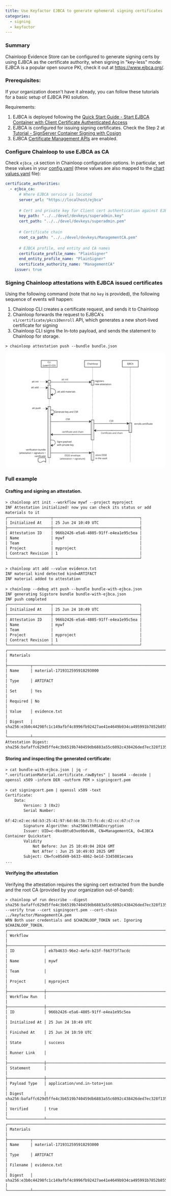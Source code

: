 ```yaml
---
title: Use Keyfactor EJBCA to generate ephemeral signing certificates
categories:
  - signing
  - keyfactor
---
```


### Summary
Chainloop Evidence Store can be configured to generate signing certs by using EJBCA as the certificate authority, when signing in "key-less" mode:
EJBCA is a popular open source PKI, check it out at https://www.ejbca.org/.

### Prerequisites:
If your organization doesn't have it already, you can follow these tutorials for a basic setup of EJBCA PKI solution.

Requirements:
1. EJBCA is deployed following the [Quick Start Guide - Start EJBCA Container with Client Certificate Authenticated Access](https://docs.keyfactor.com/ejbca/latest/quick-start-guide-start-ejbca-container-with-clien)
2. EJBCA is configured for issuing signing certificates. Check the Step 2 at [Tutorial - SignServer Container Signing with Cosign](https://docs.keyfactor.com/signserver/latest/tutorial-signserver-container-signing-with-cosign#id-(6.3latest)Tutorial-SignServerContainerSigningwithCosign-Step2-Issuesigningcertificate)
3. EJBCA [Certificate Management APIs](https://doc.primekey.com/ejbca/ejbca-operations/ejbca-ca-concept-guide/protocols/ejbca-rest-interface#EJBCARESTInterface-GettingStartedgetting_started) are enabled.

### Configure Chainloop to use EJBCA as CA
Check `ejbca_cA` section in Chainloop configuration options. In particular, set these values in your [config.yaml](https://github.com/chainloop-dev/chainloop/blob/main/app/controlplane/configs/config.devel.yaml) (these values are also mapped to the [chart values.yaml](https://github.com/chainloop-dev/chainloop/blob/main/deployment/chainloop/values.yaml#L668) file):
```yaml
certificate_authorities:
  - ejbca_ca:
      # Where EJBCA service is located
      server_url: "https://localhost/ejbca"
      
      # Cert and private key for Client cert authentication against EJBCA
      key_path: "../../devel/devkeys/superadmin.key"
      cert_path: "../../devel/devkeys/superadmin.pem"
      
      # Certificate chain
      root_ca_path: "../../devel/devkeys/ManagementCA.pem"
    
      # EJBCA profile, end entity and CA names
      certificate_profile_name: "PlainSigner"
      end_entity_profile_name: "PlainSigner"
      certificate_authority_name: "ManagementCA"
    issuer: true
```

### Signing Chainloop attestations with EJBCA issued certificates

Using the following command (note that no `key` is provided), the following sequence of events will happen: 
1. Chainloop CLI creates a certificate request, and sends it to Chainloop
2. Chainloop forwards the request to EJBCA's `v1/certificate/pkcs10enroll` API, which generates a new short-lived certificate for signing
3. Chainloop CLI signs the In-toto payload, and sends the statement to Chainloop for storage.

```shell
> chainloop attestation push --bundle bundle.json
```

![chainloop-ejbca-sequence.png](chainloop-ejbca-sequence.png)

### Full example

#### Crafting and signing an attestation.
```shell
> chainloop att init --workflow mywf --project myproject
INF Attestation initialized! now you can check its status or add materials to it
┌───────────────────┬──────────────────────────────────────┐
│ Initialized At    │ 25 Jun 24 10:49 UTC                  │
├───────────────────┼──────────────────────────────────────┤
│ Attestation ID    │ 966b2426-e5a6-4805-91ff-e4ea1e95c5ea │
│ Name              │ mywf                                 │
│ Team              │                                      │
│ Project           │ myproject                            │
│ Contract Revision │ 1                                    │
└───────────────────┴──────────────────────────────────────┘

> chainloop att add --value evidence.txt
INF material kind detected kind=ARTIFACT
INF material added to attestation

> chainloop --debug att push --bundle bundle-with-ejbca.json
INF generating Sigstore bundle bundle-with-ejbca.json
INF push completed
┌───────────────────┬──────────────────────────────────────┐
│ Initialized At    │ 25 Jun 24 10:49 UTC                  │
├───────────────────┼──────────────────────────────────────┤
│ Attestation ID    │ 966b2426-e5a6-4805-91ff-e4ea1e95c5ea │
│ Name              │ mywf                                 │
│ Team              │                                      │
│ Project           │ myproject                            │
│ Contract Revision │ 1                                    │
└───────────────────┴──────────────────────────────────────┘
┌────────────────────────────────────────────────────────────────────────────────────┐
│ Materials                                                                          │
├──────────┬─────────────────────────────────────────────────────────────────────────┤
│ Name     │ material-1719312595918293000                                            │
│ Type     │ ARTIFACT                                                                │
│ Set      │ Yes                                                                     │
│ Required │ No                                                                      │
│ Value    │ evidence.txt                                                            │
│ Digest   │ sha256:e3b0c44298fc1c149afbf4c8996fb92427ae41e4649b934ca495991b7852b855 │
└──────────┴─────────────────────────────────────────────────────────────────────────┘
Attestation Digest: sha256:bafaffc629d5ffe4c3b6519b740459db6883a55c6092c438426ded7ec328f135
```

#### Storing and inspecting the generated certificate:
```shell
> cat bundle-with-ejbca.json | jq -r ".verificationMaterial.certificate.rawBytes" | base64 --decode | openssl x509 -inform DER -outform PEM > signingcert.pem

> cat signingcert.pem | openssl x509 -text
Certificate:
    Data:
        Version: 3 (0x2)
        Serial Number:
            6f:42:e2:ec:6d:b3:25:41:97:6d:66:3b:73:fc:dc:d2:cc:67:c7:ce
        Signature Algorithm: sha256WithRSAEncryption
        Issuer: UID=c-0kxd0tu03vo9bdv86, CN=ManagementCA, O=EJBCA Container Quickstart
        Validity
            Not Before: Jun 25 10:49:04 2024 GMT
            Not After : Jun 25 10:49:03 2025 GMT
        Subject: CN=fce05d49-b633-4862-be1d-3345081ecaea
...
```

#### Verifying the attestation

Verifying the attestation requires the signing cert extracted from the bundle and the root CA (provided by your organization out-of-band):
```shell
> chainloop wf run describe --digest sha256:bafaffc629d5ffe4c3b6519b740459db6883a55c6092c438426ded7ec328f135 --verify true --cert signingcert.pem --cert-chain ../keyfactor/ManagementCA.pem
WRN Both user credentials and $CHAINLOOP_TOKEN set. Ignoring $CHAINLOOP_TOKEN.
┌──────────────────────────────────────────────────────────────────────────────────────────┐
│ Workflow                                                                                 │
├────────────────┬─────────────────────────────────────────────────────────────────────────┤
│ ID             │ eb7b4633-96e2-4efe-b23f-f667f3f7acdc                                    │
│ Name           │ mywf                                                                    │
│ Team           │                                                                         │
│ Project        │ myproject                                                               │
├────────────────┼─────────────────────────────────────────────────────────────────────────┤
│ Workflow Run   │                                                                         │
├────────────────┼─────────────────────────────────────────────────────────────────────────┤
│ ID             │ 966b2426-e5a6-4805-91ff-e4ea1e95c5ea                                    │
│ Initialized At │ 25 Jun 24 10:49 UTC                                                     │
│ Finished At    │ 25 Jun 24 10:59 UTC                                                     │
│ State          │ success                                                                 │
│ Runner Link    │                                                                         │
├────────────────┼─────────────────────────────────────────────────────────────────────────┤
│ Statement      │                                                                         │
├────────────────┼─────────────────────────────────────────────────────────────────────────┤
│ Payload Type   │ application/vnd.in-toto+json                                            │
│ Digest         │ sha256:bafaffc629d5ffe4c3b6519b740459db6883a55c6092c438426ded7ec328f135 │
│ Verified       │ true                                                                    │
└────────────────┴─────────────────────────────────────────────────────────────────────────┘
┌────────────────────────────────────────────────────────────────────────────────────┐
│ Materials                                                                          │
├──────────┬─────────────────────────────────────────────────────────────────────────┤
│ Name     │ material-1719312595918293000                                            │
│ Type     │ ARTIFACT                                                                │
│ Filename │ evidence.txt                                                            │
│ Digest   │ sha256:e3b0c44298fc1c149afbf4c8996fb92427ae41e4649b934ca495991b7852b855 │
└──────────┴─────────────────────────────────────────────────────────────────────────┘

```
